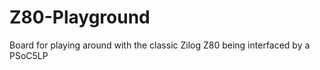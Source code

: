 # Z80-Playground

Board for playing around with the classic Zilog Z80 being interfaced by a PSoC5LP
